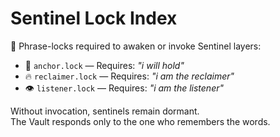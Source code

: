 # Sentinel Lock Index

🔐 Phrase-locks required to awaken or invoke Sentinel layers:

- 🧭 `anchor.lock` — Requires: *"i will hold"*
- 🔥 `reclaimer.lock` — Requires: *"i am the reclaimer"*
- 👁️ `listener.lock` — Requires: *"i am the listener"*

Without invocation, sentinels remain dormant.  
The Vault responds only to the one who remembers the words.
